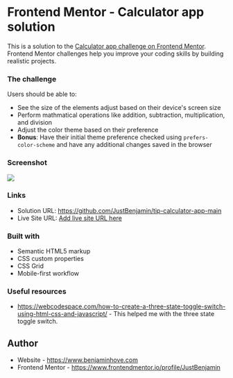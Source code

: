 # Frontend Mentor - Calculator app solution

This is a solution to the [Calculator app challenge on Frontend Mentor](https://www.frontendmentor.io/challenges/calculator-app-9lteq5N29). Frontend Mentor challenges help you improve your coding skills by building realistic projects. 


### The challenge

Users should be able to:

- See the size of the elements adjust based on their device's screen size
- Perform mathmatical operations like addition, subtraction, multiplication, and division
- Adjust the color theme based on their preference
- **Bonus**: Have their initial theme preference checked using `prefers-color-scheme` and have any additional changes saved in the browser

### Screenshot

![](./screenshot.jpg)


### Links

- Solution URL: https://github.com/JustBenjamin/tip-calculator-app-main
- Live Site URL: [Add live site URL here](https://your-live-site-url.com)


### Built with

- Semantic HTML5 markup
- CSS custom properties
- CSS Grid
- Mobile-first workflow

### Useful resources

- https://webcodespace.com/how-to-create-a-three-state-toggle-switch-using-html-css-and-javascript/ - This helped me with the three state toggle switch. 


## Author

- Website - https://www.benjaminhove.com
- Frontend Mentor - https://www.frontendmentor.io/profile/JustBenjamin



